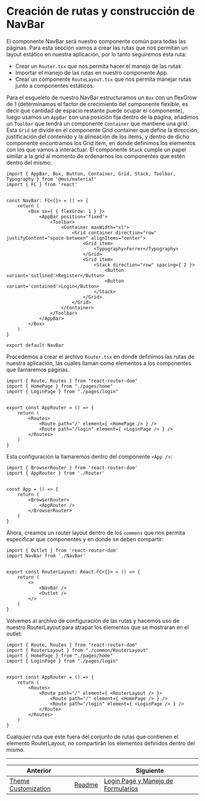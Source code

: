 # Creación de rutas y construcción de NavBar

El componente NavBar será nuestro componente común para todas las páginas. Para esta sección vamos a crear las rutas que nos permitan un layout estático en nuestra aplicación, por lo tanto seguiremos esta ruta:

- Crear un `Router.tsx` que nos permita hacer el manejo de las rutas
- Importar el manejo de las rutas en nuestro componente App.
- Crear un componente `RouteLayout.tsx` que nos permita manejar rutas junto a componentes estáticos.

Para el esqueleto de nuestro NavBar estructuramos un `Box` con un flexGrow de 1 (determinamos el factor de crecimiento del componente flexible, es decir que cantidad de espacio restante puede ocupar el componente), luego usamos un `AppBar` con una posición fija dentro de la página, añadimos un `Toolbar` que tendrá un componente `Container` que mantiene una grid. Esta `Grid` se divide en el componente Grid container que define la dirección, justificación del contenido y la alineación de los items, y dentro de dicho componente encontramos los Grid item, en donde definimos los elementos con los que vamos a interactuar. El componente `Stack` cumple un papel similar a la grid al momento de ordenarnos los componentes que estén dentro del mismo:

```tsx
import { AppBar, Box, Button, Container, Grid, Stack, Toolbar, Typography } from '@mui/material'
import { FC } from 'react'


const NavBar: FC<{}> = () => {
    return (
        <Box sx={ { flexGrow: 1 } }>
            <AppBar position='fixed'>
                <Toolbar>
                    <Container maxWidth="xl">
                        <Grid container direction="row" justifyContent="space-between" alignItems="center">
                            <Grid item>
                                <Typography>Ferrer</Typography>
                            </Grid>
                            <Grid item>
                                <Stack direction="row" spacing={ 2 }>
                                    <Button variant='outlined'>Register</Button>
                                    <Button variant='contained'>Login</Button>
                                </Stack>
                            </Grid>
                        </Grid>
                    </Container>
                </Toolbar>
            </AppBar>
        </Box>
    )
}

export default NavBar
```

Procedemos a crear el archivo `Router.tsx` en donde definimos las rutas de nuestra aplicación, las cuales llaman como elementos a los componentes que llamaremos páginas.

```tsx
import { Route, Routes } from "react-router-dom"
import { HomePage } from "./pages/home"
import { LoginPage } from "./pages/login"


export const AppRouter = () => {
    return (
        <Routes>
            <Route path="/" element={ <HomePage /> } />
            <Route path="/login" element={ <LoginPage /> } />
        </Routes>
    )
}
```

Esta configuración la llamaremos dentro del componente `<App />`:

```tsx
import { BrowserRouter } from 'react-router-dom'
import { AppRouter } from './Router'


const App = () => {
    return (
        <BrowserRouter>
            <AppRouter />
        </BrowserRouter>
    )
}
```

Ahora, creamos un router layout dentro de los `commons` que nos permita especificar que componentes y en donde se deben compartir:

```tsx
import { Outlet } from 'react-router-dom'
import NavBar from './NavBar'


export const RouterLayout: React.FC<{}> = () => {
    return (
        <>
            <NavBar />
            <Outlet />
        </>
    )
}
```

Volvemos al archivo de configuración de las rutas y hacemos uso de nuestro RouterLayout para atrapar los elementos que se mostraran en el outlet:

```tsx
import { Route, Routes } from "react-router-dom"
import { RouterLayout } from "./common/RouterLayout"
import { HomePage } from "./pages/home"
import { LoginPage } from "./pages/login"


export const AppRouter = () => {
    return (
        <Routes>
            <Route path="/" element={ <RouterLayout /> }>
                <Route path="/" element={ <HomePage /> } />
                <Route path="/login" element={ <LoginPage /> } />
            </Route>
        </Routes>
    )
}
```

Cualquier ruta que este fuera del conjunto de rutas que contienen el elemento RouterLayout, no compartirán los elementos definidos dentro del mismo.

___

| Anterior                                             |                        | Siguiente                                                                     |
| ---------------------------------------------------- | ---------------------- | ----------------------------------------------------------------------------- |
| [Theme Customization](./P2T1_Theme_Customization.md) | [Readme](../README.md) | [Login Page y Manejo de Formularios](./P4T1_Login_Page_Manejo_Formularios.md) |
